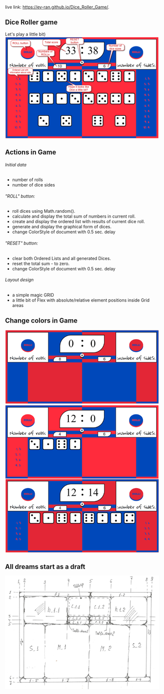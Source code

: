 live link: https://ev-ran.github.io/Dice_Roller_Game/.

## Dice Roller game

Let's play a little bit)
![-](images/dice_game.png)

## Actions in Game

###### Initial data
* number of rolls
* number of dice sides

###### "ROLL" button:
 * roll dices using Math.random().
 *  calculate and display the total sum of numbers in current roll.
 *  create and display the ordered list with results of current dice roll.
 *  generate and display the graphical form of dices.
 *  change ColorStyle of document with 0.5 sec. delay

###### "RESET" button:
 *  clear both Ordered Lists and all generated Dices.
 *  reset the total sum - to zero.
 *  change ColorStyle of document with 0.5 sec. delay
 
 ###### Layout design
 * a simple magic GRID
 * a little bit of Flex with absolute/relative element positions inside Grid areas

## Change colors in Game
![-](images/game_colors.png)

## All dreams start as a draft
![-](images/project.png)

